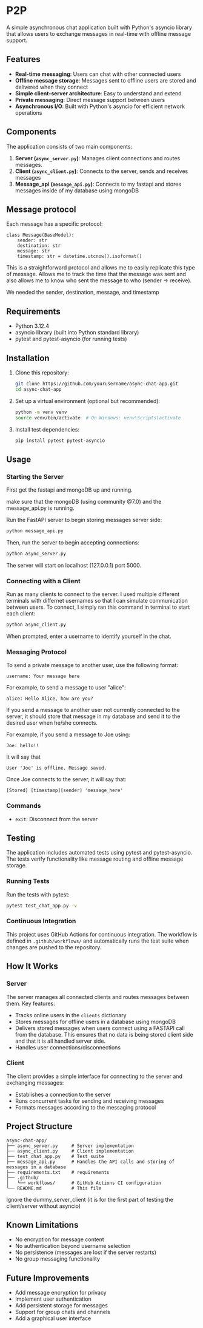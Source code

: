 # P2P

A simple asynchronous chat application built with Python's asyncio library that allows users to exchange messages in real-time with offline message support.

## Features

- **Real-time messaging**: Users can chat with other connected users
- **Offline message storage**: Messages sent to offline users are stored and delivered when they connect
- **Simple client-server architecture**: Easy to understand and extend
- **Private messaging**: Direct message support between users
- **Asynchronous I/O**: Built with Python's asyncio for efficient network operations

## Components

The application consists of two main components:

1. **Server (`async_server.py`)**: Manages client connections and routes messages.
2. **Client (`async_client.py`)**: Connects to the server, sends and receives messages
3. **Message_api (`message_api.py`)**: Connects to my fastapi and stores messages inside of my database using mongoDB
## Message protocol

Each message has a specific protocol:
```
class Message(BaseModel):
    sender: str
    destination: str
    message: str
    timestamp: str = datetime.utcnow().isoformat()
```

This is a straightforward protocol and allows me to easily replicate this type of message. Allows me to track the time that the message was sent and also allows me to know who sent the message to who (sender -> receive).

We needed the sender, destination, message, and timestamp
## Requirements

- Python 3.12.4
- asyncio library (built into Python standard library)
- pytest and pytest-asyncio (for running tests)

## Installation

1. Clone this repository:
   ```bash
   git clone https://github.com/yourusername/async-chat-app.git
   cd async-chat-app
   ```

2. Set up a virtual environment (optional but recommended):
   ```bash
   python -m venv venv
   source venv/bin/activate  # On Windows: venv\Scripts\activate
   ```

3. Install test dependencies:
   ```bash
   pip install pytest pytest-asyncio
   ```

## Usage

### Starting the Server

First get the fastapi and mongoDB up and running.

make sure that the mongoDB (using community @7.0) and the message_api.py is running.

Run the FastAPI server to begin storing messages server side:
```bash
python message_api.py
```

Then, run the server to begin accepting connections:

```bash
python async_server.py
```

The server will start on localhost (127.0.0.1) port 5000.

### Connecting with a Client

Run as many clients to connect to the server. I used multiple different terminals with differnet usernames so that I can simulate communication between users. To connect, I simply ran this command in terminal to start each client:

```bash
python async_client.py
```

When prompted, enter a username to identify yourself in the chat.

### Messaging Protocol

To send a private message to another user, use the following format:

```
username: Your message here
```

For example, to send a message to user "alice":

```
alice: Hello Alice, how are you?
```

If you send a message to another user not currently connected to the server, it should store that message in my database and send it to the desired user when he/she connects.

For example, if you send a message to Joe using:
```
Joe: hello!!
```

It will say that
```
User 'Joe' is offline. Message saved.
```

Once Joe connects to the server, it will say that:
```
[Stored] [timestamp][sender] 'message_here'
```

### Commands

- `exit`: Disconnect from the server

## Testing

The application includes automated tests using pytest and pytest-asyncio. The tests verify functionality like message routing and offline message storage.

### Running Tests

Run the tests with pytest:

```bash
pytest test_chat_app.py -v
```

### Continuous Integration

This project uses GitHub Actions for continuous integration. The workflow is defined in `.github/workflows/` and automatically runs the test suite when changes are pushed to the repository.

## How It Works

### Server

The server manages all connected clients and routes messages between them. Key features:

- Tracks online users in the `clients` dictionary
- Stores messages for offline users in a database using mongoDB
- Delivers stored messages when users connect using a FASTAPI call from the database. This ensures that no data is being stored client side and that it is all handled server side.
- Handles user connections/disconnections

### Client

The client provides a simple interface for connecting to the server and exchanging messages:

- Establishes a connection to the server
- Runs concurrent tasks for sending and receiving messages
- Formats messages according to the messaging protocol

## Project Structure

```
async-chat-app/
├── async_server.py     # Server implementation
├── async_client.py     # Client implementation
├── test_chat_app.py    # Test suite
├── message_api.py      # Handles the API calls and storing of messages in a database
├── requirements.txt    # requirements
├── .github/            
│   └── workflows/      # GitHub Actions CI configuration
└── README.md           # This file
```
Ignore the dummy_server_client (it is for the first part of testing the client/server without asyncio)

## Known Limitations

- No encryption for message content
- No authentication beyond username selection
- No persistence (messages are lost if the server restarts)
- No group messaging functionality

## Future Improvements

- Add message encryption for privacy
- Implement user authentication
- Add persistent storage for messages
- Support for group chats and channels
- Add a graphical user interface
